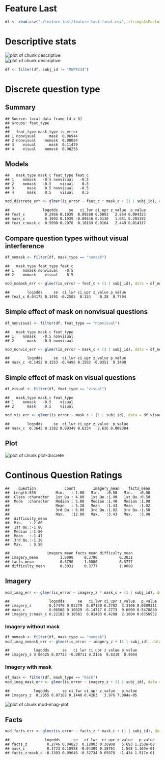 # Feature Last




```r
df <- read.csv("./feature-last/feature-last-final.csv", stringsAsFactors = FALSE)
```

# Descriptive stats

<img src="figure/descriptive1.png" title="plot of chunk descriptive" alt="plot of chunk descriptive" style="display: block; margin: auto;" /><img src="figure/descriptive2.png" title="plot of chunk descriptive" alt="plot of chunk descriptive" style="display: block; margin: auto;" />


```r
df <- filter(df, subj_id != "MWPF214")
```

# Discrete question type

## Summary


```
## Source: local data frame [4 x 3]
## Groups: feat_type
## 
##   feat_type mask_type is_error
## 1 nonvisual      mask  0.06944
## 2 nonvisual    nomask  0.08004
## 3    visual      mask  0.11479
## 4    visual    nomask  0.08256
```

## Models


```
##   mask_type mask_c feat_type feat_c
## 1    nomask   -0.5 nonvisual   -0.5
## 2    nomask   -0.5    visual    0.5
## 3      mask    0.5 nonvisual   -0.5
## 4      mask    0.5    visual    0.5
```

```r
mod_discrete_err <- glmer(is_error ~ feat_c * mask_c + (1 | subj_id), data = df, family = binomial)
```

```
##               logodds     se   ci_lwr ci_upr z_value  p_value
## feat_c         0.2966 0.1039  0.09288 0.5003   2.854 0.004323
## mask_c         0.1092 0.1039 -0.09446 0.3130   1.051 0.293192
## feat_c:mask_c  0.5090 0.2078  0.10169 0.9164   2.449 0.014317
```

## Compare question types without visual interference


```r
df_nomask <- filter(df, mask_type == "nomask")
```

```
##   mask_type feat_type feat_c
## 1    nomask nonvisual   -0.5
## 2    nomask    visual    0.5
```

```r
mod_nomask_err <- glmer(is_error ~ feat_c + (1 | subj_id), data = df_nomask, family = binomial)
```

```
##        logodds     se  ci_lwr ci_upr z_value p_value
## feat_c 0.04175 0.1491 -0.2505  0.334    0.28  0.7794
```

## Simple effect of mask on nonvisual questions


```r
df_nonvisual <- filter(df, feat_type == "nonvisual")
```

```
##   mask_type mask_c feat_type
## 1    nomask   -0.5 nonvisual
## 2      mask    0.5 nonvisual
```

```r
mod_nonvis_err <- glmer(is_error ~ mask_c + (1 | subj_id), data = df_nonvisual, family = binomial)
```

```
##        logodds     se  ci_lwr ci_upr z_value p_value
## mask_c -0.1452 0.1553 -0.4496 0.1592 -0.9351  0.3498
```

## Simple effect of mask on visual questions


```r
df_visual <- filter(df, feat_type == "visual")
```

```
##   mask_type mask_c feat_type
## 1    nomask   -0.5    visual
## 2      mask    0.5    visual
```

```r
mod_vis_err <- glmer(is_error ~ mask_c + (1 | subj_id), data = df_visual, family = binomial)
```

```
##        logodds     se  ci_lwr ci_upr z_value  p_value
## mask_c  0.3645 0.1382 0.09349 0.6354   2.636 0.008384
```

## Plot

<img src="figure/plot-discrete.png" title="plot of chunk plot-discrete" alt="plot of chunk plot-discrete" style="display: block; margin: auto;" />

# Continous Question Ratings


```
##    question             count        imagery_mean    facts_mean  
##  Length:538         Min.   : 1.00   Min.   :0.00   Min.   :0.00  
##  Class :character   1st Qu.: 4.00   1st Qu.:1.00   1st Qu.:0.50  
##  Mode  :character   Median : 5.00   Median :1.40   Median :1.00  
##                     Mean   : 5.28   Mean   :1.43   Mean   :1.02  
##                     3rd Qu.: 6.00   3rd Qu.:1.82   3rd Qu.:1.50  
##                     Max.   :12.00   Max.   :3.43   Max.   :3.00  
##  difficulty_mean
##  Min.   :-2.00  
##  1st Qu.:-1.80  
##  Median :-1.50  
##  Mean   :-1.47  
##  3rd Qu.:-1.20  
##  Max.   : 0.50
```

```
##                 imagery_mean facts_mean difficulty_mean
## imagery_mean          1.0000     0.3790          0.3031
## facts_mean            0.3790     1.0000          0.3777
## difficulty_mean       0.3031     0.3777          1.0000
```

## Imagery


```r
mod_imag_err <- glmer(is_error ~ imagery_z * mask_c + (1 | subj_id), data = df, family = binomial)
```

```
##                  logodds      se   ci_lwr ci_upr z_value   p_value
## imagery_z        0.17476 0.05279  0.07130 0.2782  3.3106 0.0009311
## mask_c           0.06508 0.10829 -0.14717 0.2773  0.6009 0.5478850
## imagery_z:mask_c 0.22182 0.10561  0.01483 0.4288  2.1004 0.0356952
```

### Imagery without mask


```r
df_nomask <- filter(df, mask_type == "nomask")
mod_imag_nomask_err <- glmer(is_error ~ imagery_z + (1 | subj_id), data = df_nomask, family = binomial)
```

```
##           logodds      se   ci_lwr ci_upr z_value p_value
## imagery_z 0.06425 0.07723 -0.08711 0.2156  0.8319  0.4054
```

### Imagery with mask


```r
df_mask <- filter(df, mask_type == "mask")
mod_imag_mask_err <- glmer(is_error ~ imagery_z + (1 | subj_id), data = df_mask, family = binomial)
```

```
##           logodds      se ci_lwr ci_upr z_value   p_value
## imagery_z  0.2855 0.07182 0.1448 0.4263   3.976 7.004e-05
```

<img src="figure/mod-imag-plot.png" title="plot of chunk mod-imag-plot" alt="plot of chunk mod-imag-plot" style="display: block; margin: auto;" />

## Facts


```r
mod_facts_err <- glmer(is_error ~ facts_z * mask_c + (1 | subj_id), data = df, family = binomial)
```

```
##                logodds      se   ci_lwr  ci_upr z_value   p_value
## facts_z         0.2746 0.04823  0.18003 0.36908   5.693 1.250e-08
## mask_c          0.1723 0.10988 -0.04309 0.38761   1.568 1.169e-01
## facts_z:mask_c -0.1383 0.09646 -0.32734 0.05078  -1.434 1.517e-01
```
